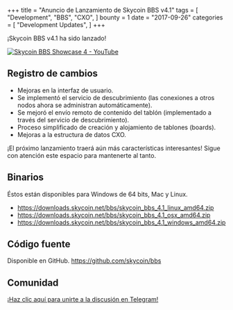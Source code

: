 +++
title = "Anuncio de Lanzamiento de Skycoin BBS v4.1"
tags = [
    "Development",
    "BBS",
    "CXO",
]
bounty = 1
date = "2017-09-26"
categories = [
    "Development Updates",
]
+++

¡Skycoin BBS v4.1 ha sido lanzado!

[![Skycoin BBS Showcase 4 - YouTube](https://i.ytimg.com/vi/6ZqwgefYauU/0.jpg)](https://youtu.be/6ZqwgefYauU)

## Registro de cambios
- Mejoras en la interfaz de usuario.
- Se implementó el servicio de descubrimiento (las conexiones a otros nodos ahora se administran automáticamente).
- Se mejoró el envío remoto de contenido del tablón (implementado a través del servicio de descubrimiento).
- Proceso simplificado de creación y alojamiento de tablones (boards).
- Mejoras a la estructura de datos CXO.

¡El próximo lanzamiento traerá aún más características interesantes! Sigue con atención este espacio para mantenerte al tanto.

## Binarios

Éstos están disponibles para Windows de 64 bits, Mac y Linux.

- https://downloads.skycoin.net/bbs/skycoin_bbs_4.1_linux_amd64.zip
- https://downloads.skycoin.net/bbs/skycoin_bbs_4.1_osx_amd64.zip
- https://downloads.skycoin.net/bbs/skycoin_bbs_4.1_windows_amd64.zip

## Código fuente

Disponible en GitHub.
https://github.com/skycoin/bbs

## Comunidad

[¡Haz clic aquí para unirte a la discusión en Telegram!](https://t.me/skycoinbbs)
